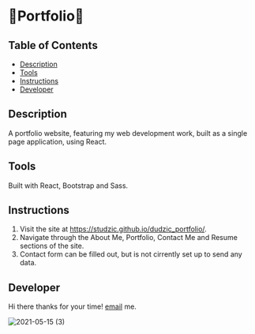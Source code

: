 # 🎇Portfolio🎇


## Table of Contents
* [Description](#description)
* [Tools](#tools)
* [Instructions](#instructions)
* [Developer](#developer)
  
## Description
A portfolio website, featuring my web development work, built as a single page application, using React.

## Tools
Built with React, Bootstrap and Sass.

## Instructions
1. Visit the site at https://studzic.github.io/dudzic_portfolio/.
2. Navigate through the About Me, Portfolio, Contact Me and Resume sections of the site.
3. Contact form can be filled out, but is not cirrently set up to send any data.


## Developer
Hi there thanks for your time!
 [email](mailto:austin.dudzic@gmail.com) me.
  
![2021-05-15 (3)](https://user-images.githubusercontent.com/72447285/118376489-2119e880-b596-11eb-9288-5e7af40a2d9e.png)
